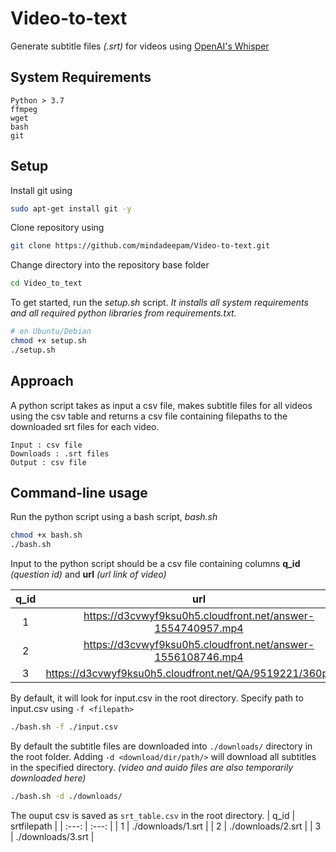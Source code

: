 # Video-to-text

Generate subtitle files *(.srt)* for videos using <a href="https://github.com/openai/whisper">OpenAI's Whisper</a>

## System Requirements

    Python > 3.7
    ffmpeg
    wget
    bash
    git

## Setup
Install git using 
```bash
sudo apt-get install git -y
```

Clone repository using 
```bash
git clone https://github.com/mindadeepam/Video-to-text.git
```

Change directory into the repository base folder 
```bash
cd Video_to_text
```

To get started, run the *setup.sh* script. 
*It installs all system requirements and all required python libraries from requirements.txt.*
    
```bash
# on Ubuntu/Debian
chmod +x setup.sh
./setup.sh
```

## Approach

A python script takes as input a csv file, makes subtitle files for all videos using the csv table and returns a csv file containing filepaths to the downloaded srt files for each video. 

    Input : csv file
    Downloads : .srt files 
    Output : csv file

## Command-line usage

Run the python script using a bash script, *bash.sh*
```bash
chmod +x bash.sh
./bash.sh
```

Input to the python script should be a csv file containing columns **q_id** *(question id)* and **url** *(url link of video)*

| q_id | url    | 
| :---:   | :---: | 
| 1 | https://d3cvwyf9ksu0h5.cloudfront.net/answer-1554740957.mp4   |
| 2 | https://d3cvwyf9ksu0h5.cloudfront.net/answer-1556108746.mp4   |
| 3 | https://d3cvwyf9ksu0h5.cloudfront.net/QA/9519221/360p.mp4  |


By default, it will look for input.csv in the root directory. Specify path to input.csv using `-f <filepath>`
```bash    
./bash.sh -f ./input.csv 
```

By default the subtitle files are downloaded into `./downloads/` directory in the root folder. Adding `-d <download/dir/path/>` will download all subtitles in the specified directory. *(video and auido files are also temporarily downloaded here)*

```bash    
./bash.sh -d ./downloads/ 
```

The ouput csv is saved as `srt_table.csv` in the root directory.
| q_id | srtfilepath    | 
| :---:   | :---: | 
| 1 | ./downloads/1.srt   |
| 2 | ./downloads/2.srt |
| 3 | ./downloads/3.srt  |
